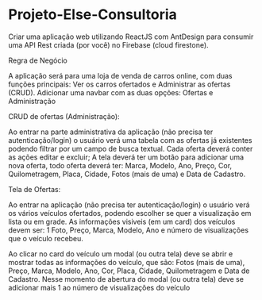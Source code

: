 # Projeto-Else-Consultoria

Criar uma aplicação web utilizando ReactJS com AntDesign para consumir uma API Rest
criada (por você) no Firebase (cloud firestone).


Regra de Negócio

A aplicação será para uma loja de venda de carros online, com duas funções principais: Ver os
carros ofertados e Administrar as ofertas (CRUD). Adicionar uma navbar com as duas opções:
Ofertas e Administração

CRUD de ofertas (Administração):

Ao entrar na parte administrativa da aplicação (não precisa ter autenticação/login) o usuário
verá uma tabela com as ofertas já existentes podendo filtrar por um campo de busca textual.
Cada oferta deverá conter as ações editar e excluir;
A tela deverá ter um botão para adicionar uma nova oferta, todo oferta deverá ter: Marca,
Modelo, Ano, Preço, Cor, Quilometragem, Placa, Cidade, Fotos (mais de uma) e Data de
Cadastro.


Tela de Ofertas:

Ao entrar na aplicação (não precisa ter autenticação/login) o usuário verá os vários veículos
ofertados, podendo escolher se quer a visualização em lista ou em grade. As informações
visiveis (em um card) dos veículos devem ser: 1 Foto, Preço, Marca, Modelo, Ano e número de
visualizações que o veículo recebeu.

Ao clicar no card do veículo um modal (ou outra tela) deve se abrir e mostrar todas as
informações do veículo, que são: Fotos (mais de uma), Preço, Marca, Modelo, Ano, Cor, Placa,
Cidade, Quilometragem e Data de Cadastro. Nesse momento de abertura do modal (ou outra
tela) deve se adicionar mais 1 ao número de visualizações do veículo
